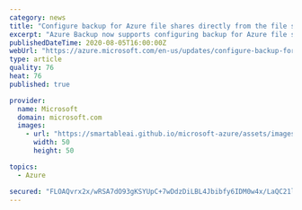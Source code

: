 ```yaml
---
category: news
title: "Configure backup for Azure file shares directly from the file share blade"
excerpt: "Azure Backup now supports configuring backup for Azure file shares directly from the file share blade"
publishedDateTime: 2020-08-05T16:00:00Z
webUrl: "https://azure.microsoft.com/en-us/updates/configure-backup-for-azure-file-shares-directly-from-the-file-share-blade/"
type: article
quality: 76
heat: 76
published: true

provider:
  name: Microsoft
  domain: microsoft.com
  images:
    - url: "https://smartableai.github.io/microsoft-azure/assets/images/organizations/microsoft.com-50x50.jpg"
      width: 50
      height: 50

topics:
  - Azure

secured: "FLOAQvrx2x/wRSA7dO93gKSYUpC+7wDdzDiLBL4Jbibfy6IDM0w4x/LaQC21lR7i7fX0u7PPwR+KtkG3iHnrGZH50VPrSeZXe5hguswlFKGq9yjdPDqrMG+1tbb8xsJimxmdhVXuWIDD8Wozyd4QpUAEifPUu3sNWoD4E1z3f0W6KRBrD7InTcFWIo/kVxqTNRD8anDsPS7YMrKmT7XfajT4PztDMDFHwuFbrqNzQgsYoKtC6fA+HIvkXpnOO9mVi0gaY3IgcfZeug7VfpQqYv1T6MT4vfH/hG80X8N7/g3KW+k4rpXSQzS4vAjSA07yzeB8Uz2a1+SPgSyX/RaRyA==;eUMgryq+D08YGTQlgE9tZw=="
---
```


